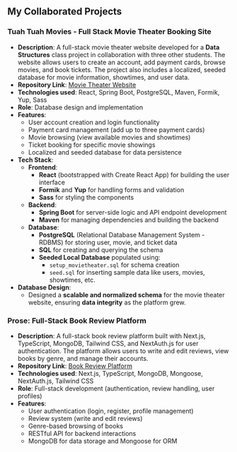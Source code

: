 ## My Collaborated Projects

### Tuah Tuah Movies - Full Stack Movie Theater Booking Site
- **Description**: A full-stack movie theater website developed for a **Data Structures** class project in collaboration with three other students. The website allows users to create an account, add payment cards, browse movies, and book tickets. The project also includes a localized, seeded database for movie information, showtimes, and user data.
- **Repository Link**: [Movie Theater Website](https://github.com/fchowdhury0/tuah-tuah-movies)
- **Technologies used**: React, Spring Boot, PostgreSQL, Maven, Formik, Yup, Sass
- **Role**: Database design and implementation
- **Features**:
    - User account creation and login functionality
    - Payment card management (add up to three payment cards)
    - Movie browsing (view available movies and showtimes)
    - Ticket booking for specific movie showings
    - Localized and seeded database for data persistence
- **Tech Stack**:
    - **Frontend**:
        - **React** (bootstrapped with Create React App) for building the user interface
        - **Formik** and **Yup** for handling forms and validation
        - **Sass** for styling the components
    - **Backend**:
        - **Spring Boot** for server-side logic and API endpoint development
        - **Maven** for managing dependencies and building the backend
    - **Database**:
        - **PostgreSQL** (Relational Database Management System - RDBMS) for storing user, movie, and ticket data
        - **SQL** for creating and querying the schema
        - **Seeded Local Database** populated using:
            - `setup_movietheater.sql` for schema creation
            - `seed.sql` for inserting sample data like users, movies, showtimes, etc.
- **Database Design**:
    - Designed a **scalable and normalized schema** for the movie theater website, ensuring **data integrity** as the platform grew.


### Prose: Full-Stack Book Review Platform
- **Description**: A full-stack book review platform built with Next.js, TypeScript, MongoDB, Tailwind CSS, and NextAuth.js for user authentication. The platform allows users to write and edit reviews, view books by genre, and manage their accounts.
- **Repository Link**: [Book Review Platform](https://github.com/IvanC314/Prose)
- **Technologies used**: Next.js, TypeScript, MongoDB, Mongoose, NextAuth.js, Tailwind CSS
- **Role**: Full-stack development (authentication, review handling, user profiles)
- **Features**:
    - User authentication (login, register, profile management)
    - Review system (write and edit reviews)
    - Genre-based browsing of books
    - RESTful API for backend interactions
    - MongoDB for data storage and Mongoose for ORM

<!--
**fchowdhury0/fchowdhury0** is a ✨ _special_ ✨ repository because its `README.md` (this file) appears on your GitHub profile.

Here are some ideas to get you started:

- 🔭 I’m currently working on ...
- 🌱 I’m currently learning ...
- 👯 I’m looking to collaborate on ...
- 🤔 I’m looking for help with ...
- 💬 Ask me about ...
- 📫 How to reach me: ...
- 😄 Pronouns: ...
- ⚡ Fun fact: ...
-->
